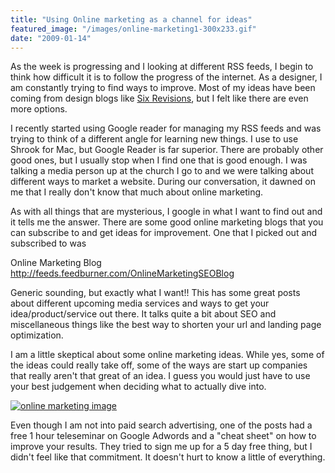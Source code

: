 ```yaml
---
title: "Using Online marketing as a channel for ideas"
featured_image: "/images/online-marketing1-300x233.gif"
date: "2009-01-14"
---
```


As the week is progressing and I looking at different RSS feeds, I begin to think how difficult it is to follow the progress of the internet. As a designer, I am constantly trying to find ways to improve. Most of my ideas have been coming from design blogs like [Six Revisions](http://sixrevisions.com/), but I felt like there are even more options.

I recently started using Google reader for managing my RSS feeds and was trying to think of a different angle for learning new things. I use to use Shrook for Mac, but Google Reader is far superior. There are probably other good ones, but I usually stop when I find one that is good enough. I was talking a media person up at the church I go to and we were talking about different ways to market a website. During our conversation, it dawned on me that I really don't know that much about online marketing.

As with all things that are mysterious, I google in what I want to find out and it tells me the answer. There are some good online marketing blogs that you can subscribe to and get ideas for improvement. One that I picked out and subscribed to was

Online Marketing Blog [http:](http://feeds.feedburner.com/OnlineMarketingSEOBlog  "RSS feed")[/](http://feeds.feedburner.com/OnlineMarketingSEOBlog  "RSS feed")[/feeds.feedburner.com](http://feeds.feedburner.com/OnlineMarketingSEOBlog  "RSS feed")[/OnlineMarketingSEOBl](http://feeds.feedburner.com/OnlineMarketingSEOBlog  "RSS feed")[og](http://feeds.feedburner.com/OnlineMarketingSEOBlog  "RSS feed")

Generic sounding, but exactly what I want!! This has some great posts about different upcoming media services and ways to get your idea/product/service out there. It talks quite a bit about SEO and miscellaneous things like the best way to shorten your url and landing page optimization.

I am a little skeptical about some online marketing ideas. While yes, some of the ideas could really take off, some of the ways are start up companies that really aren't that great of an idea. I guess you would just have to use your best judgement when deciding what to actually dive into.

[![online marketing image](/images/online-marketing1-300x233.gif "online marketing image")](http://blog.scottpetrovic.com/wp-content/uploads/2009/01/online-marketing1.gif)

Even though I am not into paid search advertising, one of the posts had a free 1 hour teleseminar on Google Adwords and a "cheat sheet" on how to improve your results. They tried to sign me up for a 5 day free thing, but I didn't feel like that commitment. It doesn't hurt to know a little of everything.
